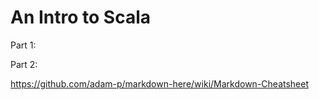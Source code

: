 # An Intro to Scala

Part 1: 

Part 2:

https://github.com/adam-p/markdown-here/wiki/Markdown-Cheatsheet
